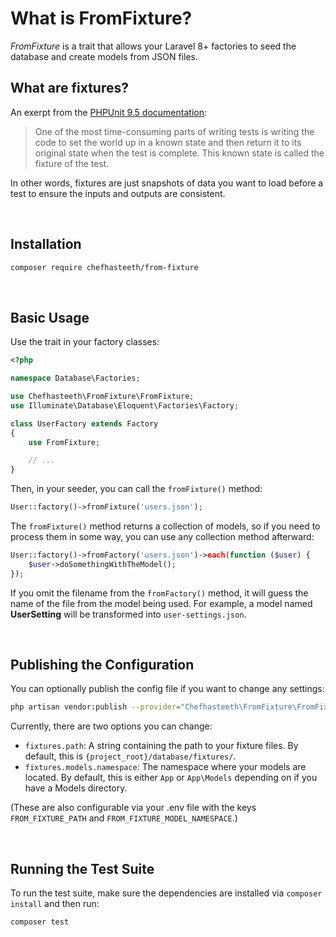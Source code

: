 # What is FromFixture?
*FromFixture* is a trait that allows your Laravel 8+ factories to seed the database and create models from JSON files.

## What are fixtures?
An exerpt from the [PHPUnit 9.5 documentation](https://phpunit.readthedocs.io/en/9.5/fixtures.html):

> One of the most time-consuming parts of writing tests is writing the code to set the world up in a known state and then return it to its original state when the test is complete. This known state is called the fixture of the test.

In other words, fixtures are just snapshots of data you want to load before a test to ensure the inputs and outputs are consistent.

&nbsp;

## Installation

```bash
composer require chefhasteeth/from-fixture
```

&nbsp;

## Basic Usage
Use the trait in your factory classes:

```php
<?php

namespace Database\Factories;

use Chefhasteeth\FromFixture\FromFixture;
use Illuminate\Database\Eloquent\Factories\Factory;

class UserFactory extends Factory
{
    use FromFixture;

    // ...
}
```

Then, in your seeder, you can call the `fromFixture()` method:

```php
User::factory()->fromFixture('users.json');
```

The `fromFixture()` method returns a collection of models, so if you need to process them in some way, you can use any collection method afterward:

```php
User::factory()->fromFactory('users.json')->each(function ($user) {
    $user->doSomethingWithTheModel();
});
```

If you omit the filename from the `fromFactory()` method, it will guess the name of the file from the model being used. For example, a model named **UserSetting** will be transformed into `user-settings.json`. 

&nbsp;

## Publishing the Configuration
You can optionally publish the config file if you want to change any settings:

```bash
php artisan vendor:publish --provider="Chefhasteeth\FromFixture\FromFixtureServiceProvider" --tag="config"
```

Currently, there are two options you can change:

* `fixtures.path`: A string containing the path to your fixture files. By default, this is `{project_root}/database/fixtures/`.
* `fixtures.models.namespace`: The namespace where your models are located. By default, this is either `App` or `App\Models` depending on if you have a Models directory.

(These are also configurable via your .env file with the keys `FROM_FIXTURE_PATH` and `FROM_FIXTURE_MODEL_NAMESPACE`.)

&nbsp;

## Running the Test Suite
To run the test suite, make sure the dependencies are installed via `composer install` and then run:

```bash
composer test
```
